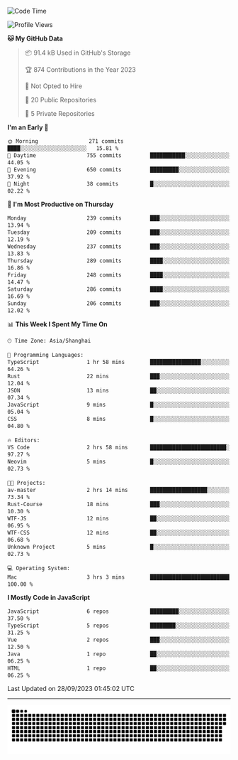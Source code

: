 <!--
<picture>
  <source
    srcset="https://github-readme-stats.vercel.app/api?username=kevinxft&show_icons=true&theme=dark"
    media="(prefers-color-scheme: dark)"
  />
  <source
    srcset="https://github-readme-stats.vercel.app/api?username=kevinxft&show_icons=true"
    media="(prefers-color-scheme: light), (prefers-color-scheme: no-preference)"
  />
  <img src="https://github-readme-stats.vercel.app/api?username=kevinxft&show_icons=true" />
</picture>
-->

<!--START_SECTION:waka-->
![Code Time](http://img.shields.io/badge/Code%20Time-1%2C258%20hrs%2055%20mins-blue)

![Profile Views](http://img.shields.io/badge/Profile%20Views-0-blue)

**🐱 My GitHub Data** 

> 📦 91.4 kB Used in GitHub's Storage 
 > 
> 🏆 874 Contributions in the Year 2023
 > 
> 🚫 Not Opted to Hire
 > 
> 📜 20 Public Repositories 
 > 
> 🔑 5 Private Repositories 
 > 
**I'm an Early 🐤** 

```text
🌞 Morning                271 commits         ████░░░░░░░░░░░░░░░░░░░░░   15.81 % 
🌆 Daytime                755 commits         ███████████░░░░░░░░░░░░░░   44.05 % 
🌃 Evening                650 commits         █████████░░░░░░░░░░░░░░░░   37.92 % 
🌙 Night                  38 commits          █░░░░░░░░░░░░░░░░░░░░░░░░   02.22 % 
```
📅 **I'm Most Productive on Thursday** 

```text
Monday                   239 commits         ███░░░░░░░░░░░░░░░░░░░░░░   13.94 % 
Tuesday                  209 commits         ███░░░░░░░░░░░░░░░░░░░░░░   12.19 % 
Wednesday                237 commits         ███░░░░░░░░░░░░░░░░░░░░░░   13.83 % 
Thursday                 289 commits         ████░░░░░░░░░░░░░░░░░░░░░   16.86 % 
Friday                   248 commits         ████░░░░░░░░░░░░░░░░░░░░░   14.47 % 
Saturday                 286 commits         ████░░░░░░░░░░░░░░░░░░░░░   16.69 % 
Sunday                   206 commits         ███░░░░░░░░░░░░░░░░░░░░░░   12.02 % 
```


📊 **This Week I Spent My Time On** 

```text
🕑︎ Time Zone: Asia/Shanghai

💬 Programming Languages: 
TypeScript               1 hr 58 mins        ████████████████░░░░░░░░░   64.26 % 
Rust                     22 mins             ███░░░░░░░░░░░░░░░░░░░░░░   12.04 % 
JSON                     13 mins             ██░░░░░░░░░░░░░░░░░░░░░░░   07.34 % 
JavaScript               9 mins              █░░░░░░░░░░░░░░░░░░░░░░░░   05.04 % 
CSS                      8 mins              █░░░░░░░░░░░░░░░░░░░░░░░░   04.80 % 

🔥 Editors: 
VS Code                  2 hrs 58 mins       ████████████████████████░   97.27 % 
Neovim                   5 mins              █░░░░░░░░░░░░░░░░░░░░░░░░   02.73 % 

🐱‍💻 Projects: 
av-master                2 hrs 14 mins       ██████████████████░░░░░░░   73.34 % 
Rust-Course              18 mins             ███░░░░░░░░░░░░░░░░░░░░░░   10.30 % 
WTF-JS                   12 mins             ██░░░░░░░░░░░░░░░░░░░░░░░   06.95 % 
WTF-CSS                  12 mins             ██░░░░░░░░░░░░░░░░░░░░░░░   06.68 % 
Unknown Project          5 mins              █░░░░░░░░░░░░░░░░░░░░░░░░   02.73 % 

💻 Operating System: 
Mac                      3 hrs 3 mins        █████████████████████████   100.00 % 
```

**I Mostly Code in JavaScript** 

```text
JavaScript               6 repos             █████████░░░░░░░░░░░░░░░░   37.50 % 
TypeScript               5 repos             ████████░░░░░░░░░░░░░░░░░   31.25 % 
Vue                      2 repos             ███░░░░░░░░░░░░░░░░░░░░░░   12.50 % 
Java                     1 repo              ██░░░░░░░░░░░░░░░░░░░░░░░   06.25 % 
HTML                     1 repo              ██░░░░░░░░░░░░░░░░░░░░░░░   06.25 % 
```




 Last Updated on 28/09/2023 01:45:02 UTC
<!--END_SECTION:waka-->

---

<picture>
  <source media="(prefers-color-scheme: dark)" srcset="https://raw.githubusercontent.com/kevinxft/kevinxft/output/github-contribution-grid-snake-dark.svg">
  <source media="(prefers-color-scheme: light)" srcset="https://raw.githubusercontent.com/kevinxft/kevinxft/output/github-contribution-grid-snake.svg">
  <img alt="github contribution grid snake animation" src="https://raw.githubusercontent.com/kevinxft/kevinxft/output/github-contribution-grid-snake.svg">
</picture>